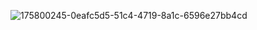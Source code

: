![175800245-0eafc5d5-51c4-4719-8a1c-6596e27bb4cd](https://github.com/shawna-tuli-silicon-valley/google-cloud-generative-ai-courses/assets/19508013/2a3d4238-31c1-4c4e-ad80-8e18dcfcfc45)
